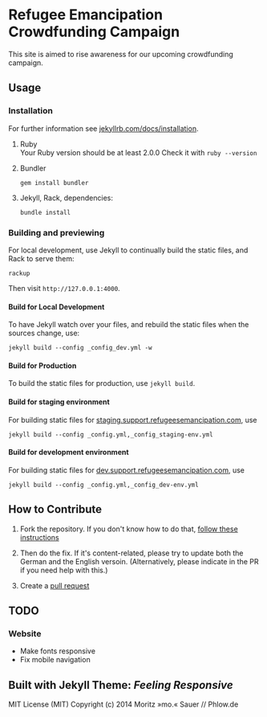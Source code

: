 # Refugee Emancipation Crowdfunding Campaign

This site is aimed to rise awareness for our upcoming crowdfunding campaign.

## Usage
### Installation
For further information see [jekyllrb.com/docs/installation](http://jekyllrb.com/docs/installation/).
1. Ruby <br>Your Ruby version should be at least 2.0.0
Check it with `ruby --version`

2. Bundler

    ```gem install bundler```

3. Jekyll, Rack, dependencies:

    ```bundle install```

### Building and previewing

For local development, use Jekyll to continually build the static files, and Rack to serve them:

`rackup`

Then visit `http://127.0.0.1:4000`.

#### Build for Local Development

To have Jekyll watch over your files, and rebuild the static files when the sources change, use:

```jekyll build --config _config_dev.yml -w```

#### Build for Production

To build the static files for production, use `jekyll build`.

#### Build for staging environment

For building static files for [staging.support.refugeesemancipation.com](staging.support.refugeesemancipation.com), use

```jekyll build --config _config.yml,_config_staging-env.yml```

#### Build for development environment

For building static files for [dev.support.refugeesemancipation.com](dev.support.refugeesemancipation.com), use

```jekyll build --config _config.yml,_config_dev-env.yml```


## How to Contribute
1. Fork the repository. If you don't know how to do that, [follow these instructions](https://help.github.com/articles/fork-a-repo/)

2. Then do the fix. If it's content-related, please try to update both the German and the English versoin. (Alternatively, please indicate in the PR if you need help with this.)

3. Create a [pull request](https://help.github.com/articles/using-pull-requests/)

## TODO
### Website
* Make fonts responsive
* Fix mobile navigation

## Built with Jekyll Theme: *Feeling Responsive*

MIT License (MIT)
Copyright (c) 2014 Moritz »mo.« Sauer // Phlow.de
